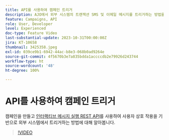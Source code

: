 ```yaml
---
title: API를 사용하여 캠페인 트리거
description: AJO에서 외부 시스템의 트랜잭션 SMS 및 이메일 메시지를 트리거하는 방법을 알아봅니다.
feature: Campaigns, API
role: User, Developer
level: Experienced
doc-type: Feature Video
last-substantial-update: 2023-10-31T00:00:00Z
jira: KT-10658
thumbnail: 3425358.jpeg
exl-id: 039ce9b1-6942-44ac-b8e3-068b0ad9264e
source-git-commit: 4f5670b3e7a835bdda1accccdb2e79926d243744
workflow-type: ht
source-wordcount: '48'
ht-degree: 100%

---
```


# API를 사용하여 캠페인 트리거

캠페인을 만들고 [인터랙티브 메시지 실행 REST API](https://developer.adobe.com/journey-optimizer-apis/references/messaging/#tag/execution)를 사용하여 사용자 상호 작용을 기반으로 외부 시스템에서 트리거하는 방법에 대해 알아봅니다.

>[!VIDEO](https://video.tv.adobe.com/v/3425358/?learn=on)

